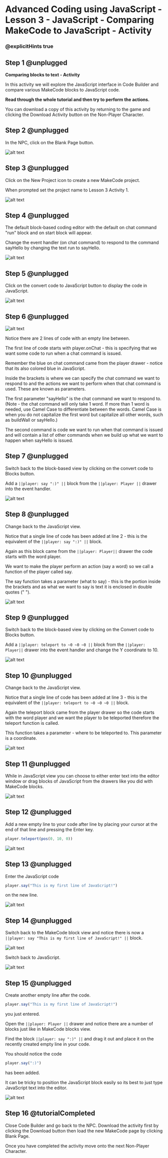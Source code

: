 # Advanced Coding using JavaScript - Lesson 3 - JavaScript - Comparing MakeCode to JavaScript - Activity

### @explicitHints true


## Step 1 @unplugged
**Comparing blocks to text - Activity**

In this activity we will explore the JavaScript interface in Code Builder and compare various MakeCode blocks to JavaScript code.

**Read through the whole tutorial and then try to perform the actions.**

You can download a copy of this activity by returning to the game and clicking the Download Activity button on the Non-Player Character.

## Step 2 @unplugged
In the NPC, click on the Blank Page button.

![alt text](https://advancedjs.codingcredentials.com/Lesson3/3.1.1/images/1.jpg?raw=true "Code builder")

## Step 3 @unplugged
Click on the New Project icon to create a new MakeCode project.

When prompted set the project name to Lesson 3 Activity 1.

![alt text](https://advancedjs.codingcredentials.com/Lesson3/3.1.1/images/2.jpg?raw=true "Code builder")

## Step 4 @unplugged
The default block-based coding editor with the default on chat command "run" block and on start block will appear.
 
Change the event handler (on chat command) to respond to the command sayHello by changing the text run to sayHello.

![alt text](https://advancedjs.codingcredentials.com/Lesson3/3.1.1/images/3.jpg?raw=true "Code builder")

## Step 5 @unplugged
Click on the convert code to JavaScript button to display the code in JavaScript.

![alt text](https://advancedjs.codingcredentials.com/Lesson3/3.1.1/images/4.jpg?raw=true "Code builder")

## Step 6 @unplugged
![alt text](https://advancedjs.codingcredentials.com/Lesson3/3.1.1/images/4.jpg?raw=true "Code builder")

Notice there are 2 lines of code with an empty line between.

The first line of code starts with player.onChat - this is specifying that we want some code to run when a chat command is issued.

Remember the blue on chat command came from the player drawer - notice that its also colored blue in JavaScript.

Inside the brackets is where we can specify the chat command we want to respond to and the actions we want to perform when that chat command is used. These are known as parameters.

The first parameter "sayHello" is the chat command we want to respond to. (Note - the chat command will only take 1 word. If more than 1 word is needed, use Camel Case to differentiate between the words. Camel Case is when you do not capitalize the first word but capitalize all other words, such as buildWall or sayHello.)

The second command is code we want to run when that command is issued and will contain a list of other commands when we build up what we want to happen when sayHello is issued.

## Step 7 @unplugged
Switch back to the block-based view by clicking on the convert code to Blocks button. 

Add a ``||player: say ":)" ||`` block from the ``||player: Player ||`` drawer into the event handler.

![alt text](https://advancedjs.codingcredentials.com/Lesson3/3.1.1/images/5.jpg?raw=true "Code builder")

## Step 8 @unplugged
Change back to the JavaScript view.

Notice that a single line of code has been added at line 2 - this is the equivalent of the ``||player: say ":)" ||`` block.

Again as this block came from the ``||player: Player||`` drawer the code starts with the word player.

We want to make the player perform an action (say a word) so we call a function of the player called say.

The say function takes a parameter (what to say) - this is the portion inside the brackets and as what we want to say is text it is enclosed in double quotes (" ").

![alt text](https://advancedjs.codingcredentials.com/Lesson3/3.1.1/images/6.jpg?raw=true "Code builder")

## Step 9 @unplugged
Switch back to the block-based view by clicking on the Convert code to Blocks button.

Add a ``||player: teleport to ~0 ~0 ~0 ||`` block from the ``||player: Player||`` drawer into the event handler and change the Y coordinate to 10.

![alt text](https://advancedjs.codingcredentials.com/Lesson3/3.1.1/images/7.jpg?raw=true "Code builder")

## Step 10 @unplugged
Change back to the JavaScript view.

Notice that a single line of code has been added at line 3 - this is the equivalent of the ``||player: teleport to ~0 ~0 ~0 ||`` block.

Again the teleport block came from the player drawer so the code starts with the word player and we want the player to be teleported therefore the teleport function is called.

This function takes a parameter - where to be teleported to. This parameter is a coordinate.

![alt text](https://advancedjs.codingcredentials.com/Lesson3/3.1.1/images/8.jpg?raw=true "Code builder")

## Step 11 @unplugged
While in JavaScript view you can choose to either enter text into the editor window or drag blocks of JavaScript from the drawers like you did with MakeCode blocks.

![alt text](https://advancedjs.codingcredentials.com/Lesson3/3.1.1/images/9.jpg?raw=true "Code builder")

## Step 12 @unplugged
Add a new empty line to your code after line by placing your cursor at the end of that line and pressing the Enter key.
```javascript 
player.teleport(pos(0, 10, 0))
```


![alt text](https://advancedjs.codingcredentials.com/Lesson3/3.1.1/images/10.jpg?raw=true "Code builder")

## Step 13 @unplugged
Enter the JavaScript code 
```javascript 
player.say("This is my first line of JavaScript!")
```
on the new line.

![alt text](https://advancedjs.codingcredentials.com/Lesson3/3.1.1/images/11.jpg?raw=true "Code builder")

## Step 14 @unplugged
Switch back to the MakeCode block view and notice there is now a ``||player: say "This is my first line of JavaScript!" ||`` block.

![alt text](https://advancedjs.codingcredentials.com/Lesson3/3.1.1/images/12.jpg?raw=true "Code builder")

Switch back to JavaScript.

![alt text](https://advancedjs.codingcredentials.com/Lesson3/3.1.1/images/11.jpg?raw=true "Code builder")

## Step 15 @unplugged
Create another empty line after the code. 
```javascript 
player.say("This is my first line of JavaScript!")
```
you just entered.

Open the ``||player: Player ||`` drawer and notice there are a number of blocks just like in MakeCode blocks view.

Find the block ``||player: say ":)" ||`` and drag it out and place it on the recently created empty line in your code.

You should notice the code
```javascript 
player.say(":)")
```
has been added.

It can be tricky to position the JavaScript block easily so its best to just type JavaScript text into the editor.

![alt text](https://advancedjs.codingcredentials.com/Lesson3/3.1.1/images/13.jpg?raw=true "Code builder")

## Step 16 @tutorialCompleted
Close Code Builder and go back to the NPC.  Download the activity first by clicking the Download button then load the new MakeCode page by clicking Blank Page. 

Once you have completed the activity move onto the next Non-Player Character.